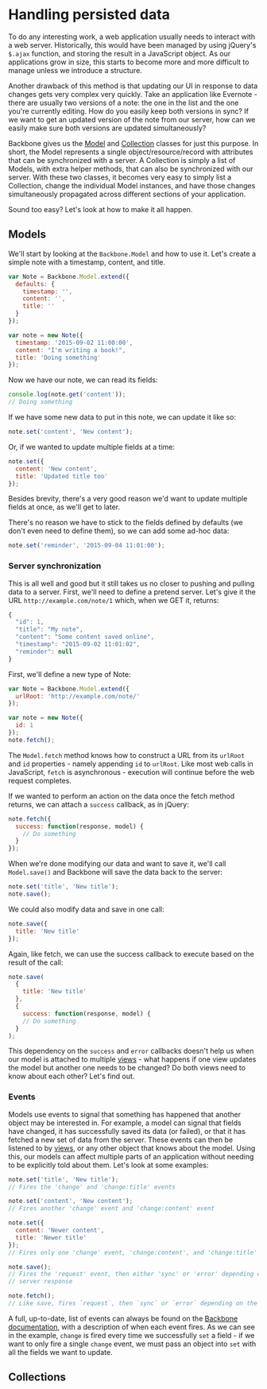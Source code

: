 # Handling persisted data

To do any interesting work, a web application usually needs to interact with a
web server. Historically, this would have been managed by using jQuery's
`$.ajax` function, and storing the result in a JavaScript object. As our
applications grow in size, this starts to become more and more difficult to
manage unless we introduce a structure.

Another drawback of this method is that updating our UI in response to data
changes gets very complex very quickly. Take an application like Evernote -
there are usually two versions of a note: the one in the list and the one you're
currently editing. How do you easily keep both versions in sync? If we want to
get an updated version of the note from our server, how can we easily make sure
both versions are updated simultaneously?

Backbone gives us the [Model][backbone-model] and
[Collection][backbone-collection] classes for just this purpose. In short, the
Model represents a single object/resource/record with attributes that can be
synchronized with a server. A Collection is simply a list of Models, with extra
helper methods, that can also be synchronized with our server. With these two
classes, it becomes very easy to simply list a Collection, change the individual
Model instances, and have those changes simultaneously propagated across
different sections of your application.

Sound too easy? Let's look at how to make it all happen.


## Models

We'll start by looking at the `Backbone.Model` and how to use it. Let's create
a simple note with a timestamp, content, and title.

```javascript
var Note = Backbone.Model.extend({
  defaults: {
    timestamp: '',
    content: '',
    title: ''
  }
});

var note = new Note({
  timestamp: '2015-09-02 11:00:00',
  content: "I'm writing a book!",
  title: 'Doing something'
});
```

Now we have our note, we can read its fields:

```javascript
console.log(note.get('content'));
// Doing something
```

If we have some new data to put in this note, we can update it like so:

```javascript
note.set('content', 'New content');
```

Or, if we wanted to update multiple fields at a time:

```javascript
note.set({
  content: 'New content',
  title: 'Updated title too'
});
```

Besides brevity, there's a very good reason we'd want to update multiple fields
at once, as we'll get to later.

There's no reason we have to stick to the fields defined by defaults (we don't
even need to define them), so we can add some ad-hoc data:

```javascript
note.set('reminder', '2015-09-04 11:01:00');
```

### Server synchronization

This is all well and good but it still takes us no closer to pushing and pulling
data to a server. First, we'll need to define a pretend server. Let's give it
the URL `http://example.com/note/1` which, when we GET it, returns:

```javascript
{
  "id": 1,
  "title": "My note",
  "content": "Some content saved online",
  "timestamp": "2015-09-02 11:01:02",
  "reminder": null
}
```

First, we'll define a new type of Note:

```javascript
var Note = Backbone.Model.extend({
  urlRoot: 'http://example.com/note/'
});

var note = new Note({
  id: 1
});
note.fetch();
```

The `Model.fetch` method knows how to construct a URL from its `urlRoot` and
`id` properties - namely appending `id` to `urlRoot`. Like most web calls in
JavaScript, `fetch` is asynchronous - execution will continue before the web
request completes.

If we wanted to perform an action on the data once the fetch method returns, we
can attach a `success` callback, as in jQuery:

```javascript
note.fetch({
  success: function(response, model) {
    // Do something
  }
});
```

When we're done modifying our data and want to save it, we'll call
`Model.save()` and Backbone will save the data back to the server:

```javascript
note.set('title', 'New title');
note.save();
```

We could also modify data and save in one call:

```javascript
note.save({
  title: 'New title'
});
```

Again, like fetch, we can use the success callback to execute based on the
result of the call:

```javascript
note.save(
  {
    title: 'New title'
  },
  {
    success: function(response, model) {
    // Do something
  }
);
```

This dependency on the `success` and `error` callbacks doesn't help us when our
model is attached to multiple [views][views] - what happens if one view updates
the model but another one needs to be changed? Do both views need to know about
each other? Let's find out.


### Events

Models use events to signal that something has happened that another object may
be interested in. For example, a model can signal that fields have changed, it
has successfully saved its data (or failed), or that it has fetched a new set
of data from the server. These events can then be listened to by
[views][view-event], or any other object that knows about the model. Using this,
our models can affect multiple parts of an application without needing to be
explicitly told about them. Let's look at some examples:

```javascript
note.set('title', 'New title');
// Fires the 'change' and 'change:title' events

note.set('content', 'New content');
// Fires another 'change' event and 'change:content' event

note.set({
  content: 'Newer content',
  title: 'Newer title'
});
// Fires only one 'change' event, 'change:content', and 'change:title'

note.save();
// Fires the 'request' event, then either 'sync' or 'error' depending on the
// server response

note.fetch();
// Like save, fires `request`, then `sync` or `error` depending on the response
```

A full, up-to-date, list of events can always be found on the
[Backbone documentation][backbone-event], with a description of when each event
fires. As we can see in the example, `change` is fired every time we
successfully `set` a field - if we want to only fire a single `change` event,
we must pass an object into `set` with all the fields we want to update.


## Collections


[backbone-model]: http://backbonejs.org/#Model
[backbone-collection]: http://backbonejs.org/#Collection
[backbone-event]: http://backbonejs.org/#Event-catalog
[views]: ../views/README.md
[view-event]: ../views/events.md
